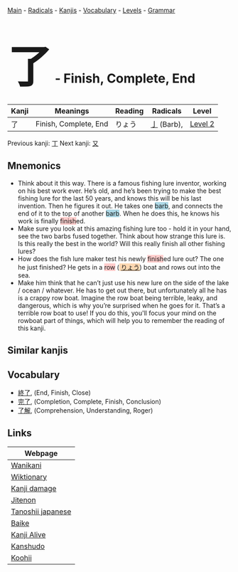 <style> bigfont {font-size: 100px}</style>
[Main](../index.md) -
[Radicals](../radicals.md) -
[Kanjis](../kanjis.md) -
[Vocabulary](../vocabulary.md) -
[Levels](../levels.md) -
[Grammar](../grammar.md)
# <bigfont> 了</bigfont> - Finish, Complete, End 

| Kanji | Meanings | Reading | Radicals | Level |
| --- | --- | --- | --- | --- |
| 了 | Finish, Complete, End | りょう | [亅](../radicals/亅.md) (Barb),  | [Level 2](../levels/wk_level2.md) |

Previous kanji: [丁](丁.md) Next kanji: [又](又.md) 

## Mnemonics
 * Think about it this way. There is a famous fishing lure inventor, working on his best work ever. He’s old, and he’s been trying to make the best fishing lure for the last 50 years, and knows this will be his last invention. Then he figures it out. He takes one <span style="background-color:#ADD8E6"> barb</span>, and connects the end of it to the top of another <span style="background-color:#ADD8E6"> barb</span>. When he does this, he knows his work is finally <span style="background-color:#ffcccb"> finish</span>ed.
* Make sure you look at this amazing fishing lure too - hold it in your hand, see the two barbs fused together. Think about how strange this lure is. Is this really the best in the world? Will this really finish all other fishing lures?
* How does the fish lure maker test his newly <span style="background-color:#ffcccb"> finish</span>ed lure out? The one he just finished? He gets in a <span style="background-color:#ffcccb"> row</span> (<span style="background-color:#fed8b1"> [りょう](https://jisho.org/search/りょう)</span>) boat and rows out into the sea.
* Make him think that he can’t just use his new lure on the side of the lake / ocean / whatever. He has to get out there, but unfortunately all he has is a crappy row boat. Imagine the row boat being terrible, leaky, and dangerous, which is why you’re surprised when he goes for it. That’s a terrible row boat to use! If you do this, you'll focus your mind on the rowboat part of things, which will help you to remember the reading of this kanji.


## Similar kanjis
 


## Vocabulary
 * [終了](../vocabulary/了.md), (End, Finish, Close)
* [完了](../vocabulary/了.md), (Completion, Complete, Finish, Conclusion)
* [了解](../vocabulary/了.md), (Comprehension, Understanding, Roger)



## Links 

| Webpage |
| --- |
| [Wanikani          ](https://www.wanikani.com/kanji/了) |
| [Wiktionary        ](https://en.wiktionary.org/wiki/了) |
| [Kanji damage      ](http://www.kanjidamage.com/kanji/search?utf8=✓&q=了) |
| [Jitenon           ](https://jitenon.com/kanji/了) |
| [Tanoshii japanese ](https://www.tanoshiijapanese.com/dictionary/kanji.cfm?k=了) |
| [Baike             ](https://baike.baidu.com/item/了) |
| [Kanji Alive       ](https://app.kanjialive.com/了) |
| [Kanshudo          ](https://www.kanshudo.com/searchmn?q=了) |
| [Koohii            ](https://kanji.koohii.com/study/kanji/了) |
